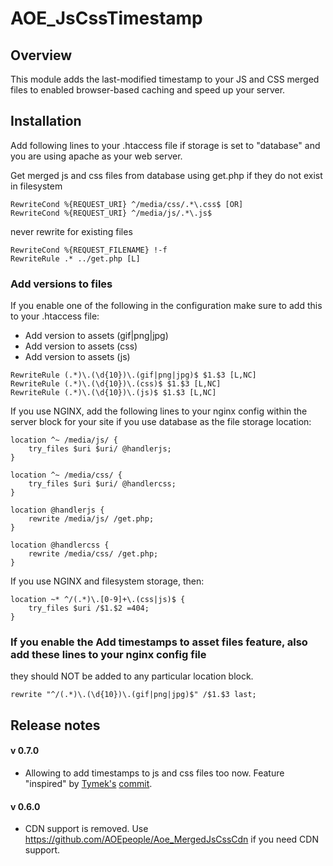 # AOE_JsCssTimestamp

## Overview

This module adds the last-modified timestamp to your JS and CSS merged files to enabled browser-based caching and speed up your server.


## Installation

Add following lines to your .htaccess file if storage is set to "database" and you are using apache as your web server.

Get merged js and css files from database using get.php if they do not exist in filesystem

```
RewriteCond %{REQUEST_URI} ^/media/css/.*\.css$ [OR]
RewriteCond %{REQUEST_URI} ^/media/js/.*\.js$
```

never rewrite for existing files

```
RewriteCond %{REQUEST_FILENAME} !-f
RewriteRule .* ../get.php [L]
```

### Add versions to files

If you enable one of the following in the configuration make sure to add this to your .htaccess file:

- Add version to assets (gif|png|jpg)
- Add version to assets (css)
- Add version to assets (js)

```
RewriteRule (.*)\.(\d{10})\.(gif|png|jpg)$ $1.$3 [L,NC]
RewriteRule (.*)\.(\d{10})\.(css)$ $1.$3 [L,NC]
RewriteRule (.*)\.(\d{10})\.(js)$ $1.$3 [L,NC]
```

If you use NGINX, add the following lines to your nginx config within the server block for your site
if you use database as the file storage location:

```
location ^~ /media/js/ {
    try_files $uri $uri/ @handlerjs;
}

location ^~ /media/css/ {
    try_files $uri $uri/ @handlercss;
}

location @handlerjs {
    rewrite /media/js/ /get.php;
}

location @handlercss {
    rewrite /media/css/ /get.php;
}
```

If you use NGINX and filesystem storage, then:

```
location ~* ^/(.*)\.[0-9]+\.(css|js)$ {
    try_files $uri /$1.$2 =404;
}
```

### If you enable the Add timestamps to asset files feature, also add these lines to your nginx config file
they should NOT be added to any particular location block.

```
rewrite "^/(.*)\.(\d{10})\.(gif|png|jpg)$" /$1.$3 last;
```

## Release notes

#### v 0.7.0

- Allowing to add timestamps to js and css files too now. Feature "inspired" by [Tymek's](https://github.com/tmotyl) [commit](https://github.com/macopedia/Aoe_JsCssTstamp/commit/5471779099fea1c259c49e89ae8308de4a8138e9).

#### v 0.6.0

- CDN support is removed. Use https://github.com/AOEpeople/Aoe_MergedJsCssCdn if you need CDN support.



